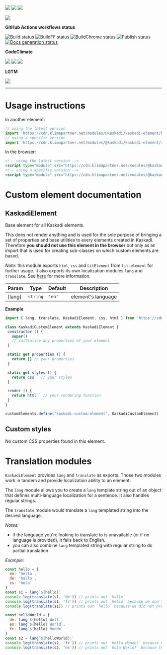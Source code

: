 ![](https://img.shields.io/github/package-json/v/kaskadi/template-kaskadi-element)
![](https://img.shields.io/badge/code--style-standard-blue)
![](https://img.shields.io/github/license/kaskadi/template-kaskadi-element?color=blue)

[![](https://img.shields.io/badge/live-example-orange)](https://cdn.klimapartner.net/modules/%40kaskadi/template-kaskadi-element/example/index.html)

**GitHub Actions workflows status**

[![Build status](https://img.shields.io/github/workflow/status/kaskadi/template-kaskadi-element/build?label=build&logo=mocha)](https://github.com/kaskadi/template-kaskadi-element/actions?query=workflow%3Abuild)
[![BuildFF status](https://img.shields.io/github/workflow/status/kaskadi/template-kaskadi-element/build-on-firefox?label=firefox&logo=Mozilla%20Firefox&logoColor=white)](https://github.com/kaskadi/template-kaskadi-element/actions?query=workflow%3Abuild-on-firefox)
[![BuildChrome status](https://img.shields.io/github/workflow/status/kaskadi/template-kaskadi-element/build-on-chrome?label=chrome&logo=Google%20Chrome&logoColor=white)](https://github.com/kaskadi/template-kaskadi-element/actions?query=workflow%3Abuild-on-chrome)
[![Publish status](https://img.shields.io/github/workflow/status/kaskadi/template-kaskadi-element/publish?label=publish&logo=Amazon%20AWS)](https://github.com/kaskadi/template-kaskadi-element/actions?query=workflow%3Apublish)
[![Docs generation status](https://img.shields.io/github/workflow/status/kaskadi/template-kaskadi-element/generate-docs?label=docs&logo=read-the-docs)](https://github.com/kaskadi/template-kaskadi-element/actions?query=workflow%3Agenerate-docs)

**CodeClimate**

[![](https://img.shields.io/codeclimate/maintainability/kaskadi/template-kaskadi-element?label=maintainability&logo=Code%20Climate)](https://codeclimate.com/github/kaskadi/template-kaskadi-element)
[![](https://img.shields.io/codeclimate/tech-debt/kaskadi/template-kaskadi-element?label=technical%20debt&logo=Code%20Climate)](https://codeclimate.com/github/kaskadi/template-kaskadi-element)
[![](https://img.shields.io/codeclimate/coverage/kaskadi/template-kaskadi-element?label=test%20coverage&logo=Code%20Climate)](https://codeclimate.com/github/kaskadi/template-kaskadi-element)

**LGTM**

[![](https://img.shields.io/lgtm/grade/javascript/github/kaskadi/template-kaskadi-element?label=code%20quality&logo=LGTM)](https://lgtm.com/projects/g/kaskadi/template-kaskadi-element/?mode=list&logo=LGTM)

<!-- You can add badges inside of this section if you'd like -->

****

<!-- automatically generated documentation will be placed in here -->
# Usage instructions

In another element:
```js
// using the latest version
import 'https://cdn.klimapartner.net/modules/@kaskadi/kaskadi-element/kaskadi-element.js'
// using a specific version
import 'https://cdn.klimapartner.net/modules/@kaskadi/kaskadi-element/release/v1.0.0/kaskadi-element.js'
```

In the browser:
```html
<!-- using the latest version -->
<script type="module" src="https://cdn.klimapartner.net/modules/@kaskadi/kaskadi-element/kaskadi-element.js"></script>
<!-- using a specific version -->
<script type="module" src="https://cdn.klimapartner.net/modules/@kaskadi/kaskadi-element/release/v1.0.0/kaskadi-element.js"></script>
```

# Custom element documentation

## KaskadiElement

Base element for all Kaskadi elements.

This does not render anything and is used for the sole purpose of bringing a set of properties and base utilities to every elements created in Kaskadi. Therefore **you should not use this element in the browser** but only as an import that is used for creating sub-classes on which custom elements are based.

_Note:_ this module exports `html`, `css` and `LitElement` from `lit-element` for further usage. It also exports its own localization modules `lang` and `translate`. See [here] for more information.


| Param | Type | Default | Description |
| --- | --- | --- | --- |
| \[lang\] | `string` | `'en'` | element's language |

**Example**  
```js
import { lang, translate, KaskadiElement, css, html } from 'https://cdn.klimapartner.net/modules/@kaskadi/kaskadi-element/kaskadi-element.js'

class KaskadiCustomElement extends KaskadiElement {
 constructor () {
   super()
   // initialize any properties of your element
 }

 static get properties () {
   return {} // your properties
 }

 static get styles () {
   return css`` // your styles
 }

 render () {
   return html`` // your rendering function
 }
}

customElements.define('kaskadi-custom-element', KaskadiCustomElement)
```
<!-- LINKS -->

[here]:#translation-module

## Custom styles

No custom CSS properties found in this element.
<!-- automatically generated documentation will be placed in here -->

# Translation modules <a name="translation-module"></a>

`KaskadiElement` provides `lang` and `translate` as exports. Those two modules work in tandem and provide localization ability to an element.

The `lang` module allows you to create a `lang` template string out of an object that defines multi-language localization for a sentence. It also handles regular strings.

The `translate` module would translate a `lang` templated string into the desired language.

_Notes:_
- if the language you're looking to translate to is unavailable (or if no language is provided), it falls back to English.
- you can also combine `lang` templated string with regular string to do partial translation.

_Example:_
```js
const hello = {
  en: 'hello',
  de: 'hallo',
  es: 'hola'
}
const s1 = lang`${hello}`
console.log(translate(s1, 'de')) // prints out `hallo`
console.log(translate(s1, 'fr')) // prints out `hello` because we don't know the french localization for `hello`
console.log(translate(s1)) // prints out `hello` because we did not provide a language so it falls back to English

const helloWorld = {
  de: lang`${hello} Welt`,
  en: lang`${hello} World`,
  fr: lang`${hello} Monde`
}
const s2 = lang`${helloWorld}!`
console.log(translate(s2, 'fr')) // prints out `hello Monde!` because we don't know the french localization for `hello`
console.log(translate(s2, 'es')) // prints out `hola World!` because the Spanish localization for `hello` is `hola`
```